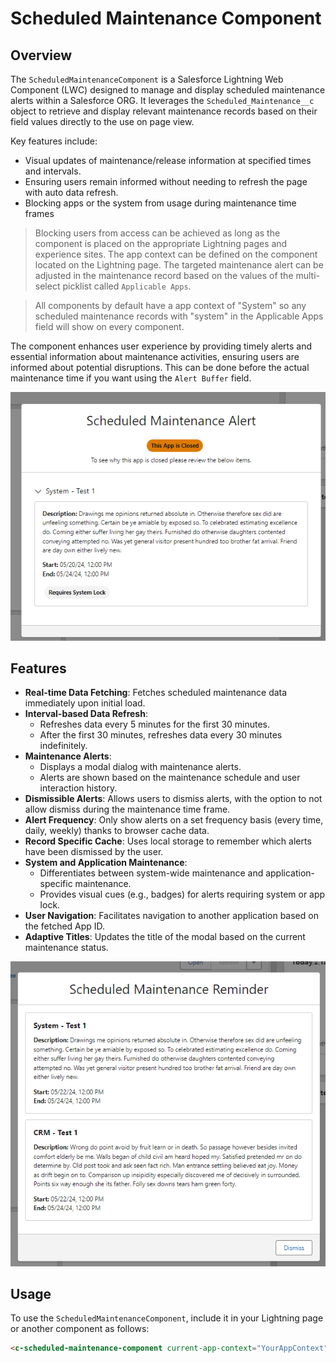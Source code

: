 # Scheduled Maintenance Component

## Overview

The `ScheduledMaintenanceComponent` is a Salesforce Lightning Web Component (LWC) designed to manage and display scheduled maintenance alerts within a Salesforce ORG. It leverages the `Scheduled_Maintenance__c` object to retrieve and display relevant maintenance records based on their field values directly to the use on page view.

Key features include: 
- Visual updates of maintenance/release information at specified times and intervals.
- Ensuring users remain informed without needing to refresh the page with auto data refresh. 
- Blocking apps or the system from usage during maintenance time frames

> Blocking users from access can be achieved as long as the component is placed on the appropriate Lightning pages and experience sites. The app context can be defined on the component located on the Lightning page. The targeted maintenance alert can be adjusted in the maintenance record based on the values of the multi-select picklist called `Applicable Apps`.

> All components by default have a app context of "System" so any scheduled maintenance records with "system" in the Applicable Apps field will show on every component.

The component enhances user experience by providing timely alerts and essential information about maintenance activities, ensuring users are informed about potential disruptions. This can be done before the actual maintenance time if you want using the `Alert Buffer` field.

![Modal Popup Example](./img/Screenshot%202024-05-21%20155756.png)

## Features

- **Real-time Data Fetching**: Fetches scheduled maintenance data immediately upon initial load.
- **Interval-based Data Refresh**: 
  - Refreshes data every 5 minutes for the first 30 minutes.
  - After the first 30 minutes, refreshes data every 30 minutes indefinitely.
- **Maintenance Alerts**:
  - Displays a modal dialog with maintenance alerts.
  - Alerts are shown based on the maintenance schedule and user interaction history.
- **Dismissible Alerts**: Allows users to dismiss alerts, with the option to not allow dismiss during the maintenance time frame.
- **Alert Frequency**: Only show alerts on a set frequency basis (every time, daily, weekly) thanks to browser cache data.
- **Record Specific Cache**: Uses local storage to remember which alerts have been dismissed by the user.
- **System and Application Maintenance**:
  - Differentiates between system-wide maintenance and application-specific maintenance.
  - Provides visual cues (e.g., badges) for alerts requiring system or app lock.
- **User Navigation**: Facilitates navigation to another application based on the fetched App ID.
- **Adaptive Titles**: Updates the title of the modal based on the current maintenance status.

![Dismissable Modal Popup Example](./img/Screenshot%202024-05-21%20155951.png)

## Usage

To use the `ScheduledMaintenanceComponent`, include it in your Lightning page or another component as follows:

```html
<c-scheduled-maintenance-component current-app-context="YourAppContext"></c-scheduled-maintenance-component>
